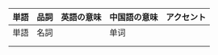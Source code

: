 | <ruby><span>単語</span><rt data-rt="たんご"></rt></ruby> | <ruby><span>品詞</span><rt data-rt="ひんし"></rt></ruby> | <ruby><span>英語</span><rt data-rt="えいご"></rt></ruby>の意味 | 中国語の<ruby><span>意味</span><rt data-rt="いみ"></rt></ruby> | <ruby><span>アクセント</span><rt data-rt="あくせんと"></rt></ruby> |
| -------------------------------------------------------- | -------------------------------------------------------- | ------------------------------------------------------------ | ------------------------------------------------------------ | ------------------------------------------------------------ |
| 単語                                                     | 名詞                                                     |                                                              | 单词                                                         |                                                              |
|                                                          |                                                          |                                                              |                                                              |                                                              |
|                                                          |                                                          |                                                              |                                                              |                                                              |

